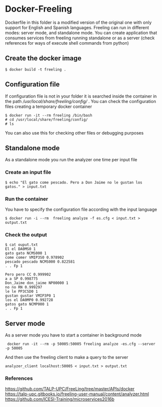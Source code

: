 # Docker-Freeling

Dockerfile in this folder is a modified version of the original one with only support for English and Spanish languages. Freeling can run in different modes: server mode, and standalone mode. You can create application that consumes services from freeling running standalone or as a server (check references for ways of execute shell commands from python)  

## Create the docker image

```
$ docker build -t freeling .
```

## Configuration file
If configuration file is not in your folder it is searched inside the container in the path _/usr/local/share/freeling/config/_ . You can check the configuration files creating a temporary
docker container

```
$ docker run -it --rm freeling /bin/bash
# cd /usr/local/share/freeling/config/
# ls
```

You can also use this for checking other files or debugging purposes

## Standalone mode
As a standalone mode you run the analyzer one time per input file

### Create an input file

```
$ echo "El gato come pescado. Pero a Don Jaime no le gustan los gatos." > input.txt
```

### Run the container
You have to specify the configuration file according with the input language

```
$ docker run -i --rm  freeling analyze -f es.cfg < input.txt > output.txt
```

### Check the output

```
$ cat ouput.txt
El el DA0MS0 1
gato gato NCMS000 1
come comer VMIP3S0 0.978902
pescado pescado NCMS000 0.822581
. . Fp 1

Pero pero CC 0.999902
a a SP 0.998775
Don_Jaime don_jaime NP00000 1
no no RN 0.999297
le le PP3CSD0 1
gustan gustar VMIP3P0 1
los el DA0MP0 0.992728
gatos gato NCMP000 1
. . Fp 1
```

## Server mode
As a server mode you have to start a container in background mode

```
 docker run -it --rm -p 50005:50005 freeling analyze -es.cfg --server -p 50005
```

And then use the freeling client to make a query to the server

```
analyzer_client localhost:50005 < input.txt > output.txt
```

### References
https://github.com/TALP-UPC/FreeLing/tree/master/APIs/docker  
https://talp-upc.gitbooks.io/freeling-user-manual/content/analyzer.html  
https://github.com/ICESI-Training/microservices2016b
